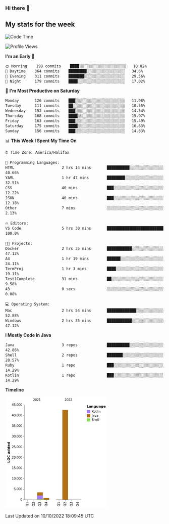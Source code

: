 ### Hi there 👋

## My stats for the week
<!--START_SECTION:waka-->
![Code Time](http://img.shields.io/badge/Code%20Time-407%20hrs%207%20mins-blue)

![Profile Views](http://img.shields.io/badge/Profile%20Views-0-blue)

**I'm an Early 🐤** 

```text
🌞 Morning    198 commits    ████░░░░░░░░░░░░░░░░░░░░░   18.82% 
🌆 Daytime    364 commits    ████████░░░░░░░░░░░░░░░░░   34.6% 
🌃 Evening    311 commits    ███████░░░░░░░░░░░░░░░░░░   29.56% 
🌙 Night      179 commits    ████░░░░░░░░░░░░░░░░░░░░░   17.02%

```
📅 **I'm Most Productive on Saturday** 

```text
Monday       126 commits    ███░░░░░░░░░░░░░░░░░░░░░░   11.98% 
Tuesday      111 commits    ██░░░░░░░░░░░░░░░░░░░░░░░   10.55% 
Wednesday    153 commits    ███░░░░░░░░░░░░░░░░░░░░░░   14.54% 
Thursday     168 commits    ████░░░░░░░░░░░░░░░░░░░░░   15.97% 
Friday       163 commits    ███░░░░░░░░░░░░░░░░░░░░░░   15.49% 
Saturday     175 commits    ████░░░░░░░░░░░░░░░░░░░░░   16.63% 
Sunday       156 commits    ███░░░░░░░░░░░░░░░░░░░░░░   14.83%

```


📊 **This Week I Spent My Time On** 

```text
⌚︎ Time Zone: America/Halifax

💬 Programming Languages: 
HTML                     2 hrs 14 mins       ██████████░░░░░░░░░░░░░░░   40.66% 
YAML                     1 hr 47 mins        ████████░░░░░░░░░░░░░░░░░   32.51% 
CSS                      40 mins             ███░░░░░░░░░░░░░░░░░░░░░░   12.22% 
JSON                     40 mins             ███░░░░░░░░░░░░░░░░░░░░░░   12.18% 
Other                    7 mins              ░░░░░░░░░░░░░░░░░░░░░░░░░   2.13%

🔥 Editors: 
VS Code                  5 hrs 30 mins       █████████████████████████   100.0%

🐱‍💻 Projects: 
Docker                   2 hrs 35 mins       ███████████░░░░░░░░░░░░░░   47.12% 
A4                       1 hr 19 mins        ██████░░░░░░░░░░░░░░░░░░░   24.11% 
TermProj                 1 hr 3 mins         ████░░░░░░░░░░░░░░░░░░░░░   19.11% 
Test1Complete            31 mins             ██░░░░░░░░░░░░░░░░░░░░░░░   9.58% 
A3                       0 secs              ░░░░░░░░░░░░░░░░░░░░░░░░░   0.08%

💻 Operating System: 
Mac                      2 hrs 54 mins       █████████████░░░░░░░░░░░░   52.88% 
Windows                  2 hrs 35 mins       ███████████░░░░░░░░░░░░░░   47.12%

```

**I Mostly Code in Java** 

```text
Java                     3 repos             ██████████░░░░░░░░░░░░░░░   42.86% 
Shell                    2 repos             ███████░░░░░░░░░░░░░░░░░░   28.57% 
Ruby                     1 repo              ███░░░░░░░░░░░░░░░░░░░░░░   14.29% 
Kotlin                   1 repo              ███░░░░░░░░░░░░░░░░░░░░░░   14.29%

```


**Timeline**

![Chart not found](https://raw.githubusercontent.com/lyndseyy/lyndseyy/main/charts/bar_graph.png) 


 Last Updated on 10/10/2022 18:09:45 UTC
<!--END_SECTION:waka-->